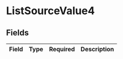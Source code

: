 # ListSourceValue4


## Fields

| Field       | Type        | Required    | Description |
| ----------- | ----------- | ----------- | ----------- |